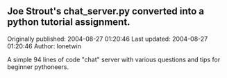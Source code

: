 ## Joe Strout's chat_server.py converted into a python tutorial assignment. 
Originally published: 2004-08-27 01:20:46 
Last updated: 2004-08-27 01:20:46 
Author: lonetwin  
 
A simple 94 lines of code "chat" server with various questions and tips for beginner pythoneers.